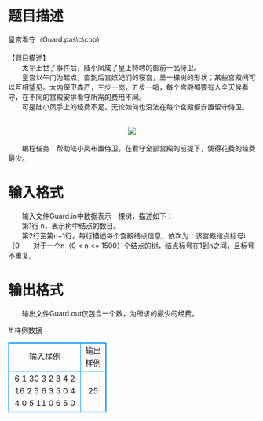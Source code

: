 # 

 
 # 题目描述 
<p>
皇宫看守（Guard.pas\c\cpp）<br><br>【题目描述】<br>　　太平王世子事件后，陆小凤成了皇上特聘的御前一品侍卫。<br>　　皇宫以午门为起点，直到后宫嫔妃们的寝宫，呈一棵树的形状；某些宫殿间可以互相望见。大内保卫森严，三步一岗，五步一哨，每个宫殿都要有人全天候看守，在不同的宫殿安排看守所需的费用不同。<br>　　可是陆小凤手上的经费不足，无论如何也没法在每个宫殿都安置留守侍卫。<br><br><center><img src="/source/joyoi/tyvj-3384/img/aHR0cDovL3d3dy5qb3lvaS5jbi9wcm9ibGVtL3R5dmotMzM4NC9wcm9ibGVtc19pbWFnZXMvMjE3My8xLmpwZw==.jpg"></img></center><br>　　编程任务：帮助陆小凤布置侍卫，在看守全部宫殿的前提下，使得花费的经费最少。</p> 

 
 # 输入格式 
<p>
　　输入文件Guard.in中数据表示一棵树，描述如下：<br>　　第1行 n，表示树中结点的数目。<br>　　第2行至第n+1行，每行描述每个宫殿结点信息，依次为：该宫殿结点标号i（0<i<=n），在该宫殿安置侍卫所需的经费k，该边的儿子数m，接下来m个数，分别是这个节点的m个儿子的标号r1，r2，...，rm。<br>　　对于一个n（0 < n <= 1500）个结点的树，结点标号在1到n之间，且标号不重复。<br></p> 

 
 # 输出格式 
<p>
　　输出文件Guard.out仅包含一个数，为所求的最少的经费。</p> 
# 样例数据
<style>
        table,table tr th, table tr td { border:1px solid #0094ff; }
        table { width: 200px; min-height: 25px; line-height: 25px; text-align: center; border-collapse: collapse;}   
    </style>
<table>
	<tr>
		<td>输入样例</td>
		<td>输出样例</td>
	</tr>
<tr><td>6
1 30 3 2 3 4
2 16 2 5 6
3 5 0
4 4 0
5 11 0
6 5 0
</td><td>25</td></tr></table>
